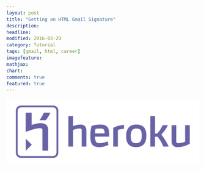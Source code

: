 ```yaml
---
layout: post
title: "Getting an HTML Gmail Signature"
description:
headline:
modified: 2016-03-20
category: Tutorial
tags: [gmail, html, career]
imagefeature:
mathjax:
chart:
comments: true
featured: true
---
```



<p align='center'>
    <img src='/assets/heroku_guide/heroku_logo.png'>
</p>
